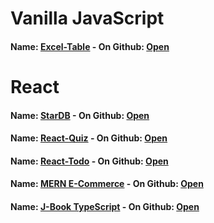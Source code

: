 # Vanilla JavaScript
#### Name: [Excel-Table](https://artyom2509.github.io/my-excel/) - On Github: [Open](https://github.com/Artyom2509/my-excel)

# React
#### Name: [StarDB](https://artyom2509.github.io/star-db/) - On Github: [Open](https://github.com/Artyom2509/star-db)
#### Name: [React-Quiz](https://react-quiz-61520.web.app/) - On Github: [Open](https://github.com/Artyom2509/react-quiz)
#### Name: [React-Todo](https://artyom2509.github.io/react-todo/) - On Github: [Open](https://github.com/Artyom2509/react-todo)
#### Name: [MERN E-Commerce](https://app-ecommerce-mern.herokuapp.com/) - On Github: [Open](https://github.com/Artyom2509/mern-ecommerce)
#### Name: [J-Book TypeScript](https://google.com) - On Github: [Open](https://github.com/Artyom2509/j-book)


